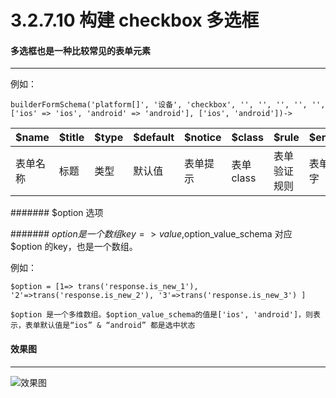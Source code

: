 3.2.7.10 构建 checkbox 多选框
===

#### 多选框也是一种比较常见的表单元素
-------------------

例如：

```
builderFormSchema('platform[]', '设备', 'checkbox', '', '', '', '', '', ['ios' => 'ios', 'android' => 'android'], ['ios', 'android'])->
```

$name|$title|$type|$default|$notice|$class|$rule|$err_message|$option|$option_value_schema
------|------|----|--------|------|--------|----|------------|-------|------------
表单名称|标题|类型|默认值|表单提示|表单class|表单验证规则|表单验证提示文字|选项|选项值

####### $option 选项

####### $option 是一个数组 key => value,$option_value_schema 对应 $option 的key，也是一个数组。

例如：

```
$option = [1=> trans('response.is_new_1'), '2'=>trans('response.is_new_2'), '3'=>trans('response.is_new_3') ]

$option 是一个多维数组。$option_value_schema的值是['ios', 'android']，则表示，表单默认值是“ios” & “android” 都是选中状态
```


#### 效果图
----------------------------------

![效果图](http://7xojjf.com1.z0.glb.clouddn.com/admincheckbox.png)


